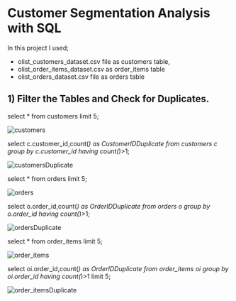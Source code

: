 # Customer Segmentation Analysis with SQL
In this project I used;
- olist_customers_dataset.csv file as customers table, <br>
- olist_order_items_dataset.csv as order_items table  <br>
- olist_orders_dataset.csv file as orders table  <br>

## 1) Filter the Tables and Check for Duplicates.

select * from customers limit 5;<br>

![customers](https://user-images.githubusercontent.com/114496063/209448400-b199ed90-ca02-4e38-b187-b1aa8bd9a934.png)

select c.customer_id,count(*) as CustomerIDDuplicate from customers c group by c.customer_id having count(*)>1;

![customersDuplicate](https://user-images.githubusercontent.com/114496063/209448582-5c396ecf-001a-45ad-b2e5-04a9cd28a3b2.png)

select * from orders limit 5;<br>

![orders](https://user-images.githubusercontent.com/114496063/209448409-bfac0dac-9e27-4909-b795-fcfeab9eff1b.png)

select o.order_id,count(*) as OrderIDDuplicate from orders o group by o.order_id having count(*)>1;

![ordersDuplicate](https://user-images.githubusercontent.com/114496063/209448591-11fb6c60-9dae-4bb6-9ae8-cb63ad30b40d.png)

select * from order_items limit 5;<br>

![order_items](https://user-images.githubusercontent.com/114496063/209448402-981fa596-13f3-498a-b87f-5de1be449b20.png)

select oi.order_id,count(*) as OrderIDDuplicate from order_items oi group by oi.order_id having count(*)>1 limit 5;

![order_itemsDuplicate](https://user-images.githubusercontent.com/114496063/209448594-22ca3eaa-3924-4c7d-8a5a-16d7be080622.png)







